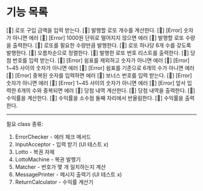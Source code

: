 # 기능 목록

[:deciduous_tree:] 로또 구입 금액을 입력 받는다.
    [:deciduous_tree:] 발행할 로또 개수를 계산한다.
    [:deciduous_tree:] [Error] 숫자가 아니면 에러
    [:deciduous_tree:] [Error] 1000원 단위로 떨어지지 않으면 에러
[:deciduous_tree:] 발행할 로또 수량을 출력한다.
[:deciduous_tree:] 로또를 필요한 수량만큼 발행한다.
    [:deciduous_tree:] 로또 하나당 6개 수를 갖도록 발행한다.
    [:deciduous_tree:] 오름차순으로 정렬한다.
[:deciduous_tree:] 발행한 로또 번호 리스트를 출력한다.
[:deciduous_tree:] 당첨 번호를 입력 받는다.
    [:deciduous_tree:] [Error] 쉼표를 제외하고 숫자가 아니면 에러
    [:deciduous_tree:] [Error] 1~45 사이의 숫자가 아니면 에러
    [:deciduous_tree:] [Error] 쉼표를 기준으로 6개의 수가 아니면 에러
    [:deciduous_tree:] [Error] 중복된 숫자를 입력하면 에러
[:deciduous_tree:] 보너스 번호를 입력 받는다.
    [:deciduous_tree:] [Error] 숫자가 아니면 에러
    [:deciduous_tree:] [Error] 1~45 사이의 숫자가 아니면 에러
    [:deciduous_tree:] [Error] 앞서 입력한 6개의 수와 중복되면 에러
[:deciduous_tree:] 당첨 내역 계산한다.
[:deciduous_tree:] 당첨 내역을 출력한다.
[:deciduous_tree:] 수익률을 계산한다.
    [:deciduous_tree:] 수익률을 소수점 둘째 자리에서 반올림한다.
[:deciduous_tree:] 수익률을 출력한다.

---
필요 class 종류:
1. ErrorChecker - 에러 체크 메서드
2. InputAcceptor - 입력 받기 (UI 테스트 x)
3. Lotto - 복권 자체
4. LottoMachine - 복권 발행기
5. Matcher - 번호가 몇 개 일치하는지 계산
6. MessagePrinter - 메시지 출력기 (UI 테스트 x)
7. ReturnCalculator - 수익률 계산기